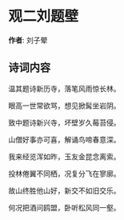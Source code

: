 # 观二刘题壁

**作者**: 刘子翚

## 诗词内容

温其题诗新历寺，落笔风雨惊长林。

眼高一世常欲骂，想见掀髯坐岩阴。

致中题诗新兴寺，坏壁岁久莓苔侵。

山僧好事亦可喜，解诵鸟啼春意深。

我来经览浑如昨，玉友金昆念离索。

投林倦翼不同栖，况复分飞在寥廓。

故山终胜他山好，新交不如旧交乐。

何况把酒问鸥盟，卧听松风同一壑。

